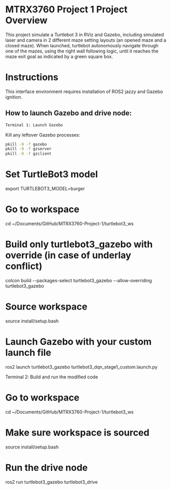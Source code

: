 # MTRX3760 Project 1 Project Overview
This project simulate a Turtlebot 3 in RViz and Gazebo, including simulated laser and camera in 2 different maze setting layouts (an opened maze and a closed maze). When launched, turtlebot autonomously navigate through one of the mazes, using the right wall following logic, until it reaches the maze exit goal as indicated by a green square box.

# Instructions
This interface environment requires installation of ROS2 jazzy and Gazebo ignition.
## How to launch Gazebo and drive node:
```bash
Terminal 1: Launch Gazebo
```
Kill any leftover Gazebo processes:
```bash
pkill -9 -f gazebo
pkill -9 -f gzserver
pkill -9 -f gzclient
```

# Set TurtleBot3 model
export TURTLEBOT3_MODEL=burger

# Go to workspace
cd ~/Documents/GitHub/MTRX3760-Project-1/turtlebot3_ws

# Build only turtlebot3_gazebo with override (in case of underlay conflict)
colcon build --packages-select turtlebot3_gazebo --allow-overriding turtlebot3_gazebo

# Source workspace
source install/setup.bash

# Launch Gazebo with your custom launch file
ros2 launch turtlebot3_gazebo turtlebot3_dqn_stage1_custom.launch.py



Terminal 2: Build and run the modified code
# Go to workspace
cd ~/Documents/GitHub/MTRX3760-Project-1/turtlebot3_ws

# Make sure workspace is sourced
source install/setup.bash

# Run the drive node
ros2 run turtlebot3_gazebo turtlebot3_drive


